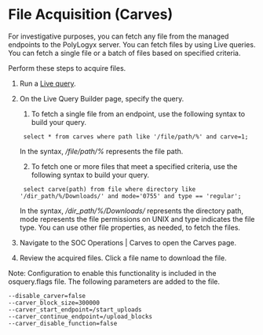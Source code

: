 File Acquisition (Carves)
======================

For investigative purposes, you can fetch any file from the managed endpoints to the PolyLogyx server. You can fetch files by using Live queries. You can fetch a single file or a batch of files based on specified criteria. 

Perform these steps to acquire files.

1. Run a [Live query](../06_Queries_and_packs#live-queries). 
2. On the Live Query Builder page, specify the query. 

    1. To fetch a single file from an endpoint, use the following syntax to build your query. 

    ``` select * from carves where path like '/file/path/%' and carve=1;``` 
    
    In the syntax, */file/path/%* represents the file path.

    2. To fetch one or more files that meet a specified criteria, use the following syntax to build your query. 

    ``` select carve(path) from file where directory like '/dir_path/%/Downloads/' and mode='0755' and type == 'regular';``` 
    
    In the syntax, */dir_path/%/Downloads/* represents the directory path, mode represents the file permissions on UNIX and type indicates the file type. You can use other file properties, as needed, to fetch the files. 
    
3. Navigate to the SOC Operations | Carves to open the Carves page.
4. Review the acquired files. Click a file name to download the file.    

Note: Configuration to enable this functionality is included in the osquery.flags file. The following parameters are added to the file. 
 ```
 --disable_carver=false
--carver_block_size=300000
--carver_start_endpoint=/start_uploads
--carver_continue_endpoint=/upload_blocks
--carver_disable_function=false
 ```





